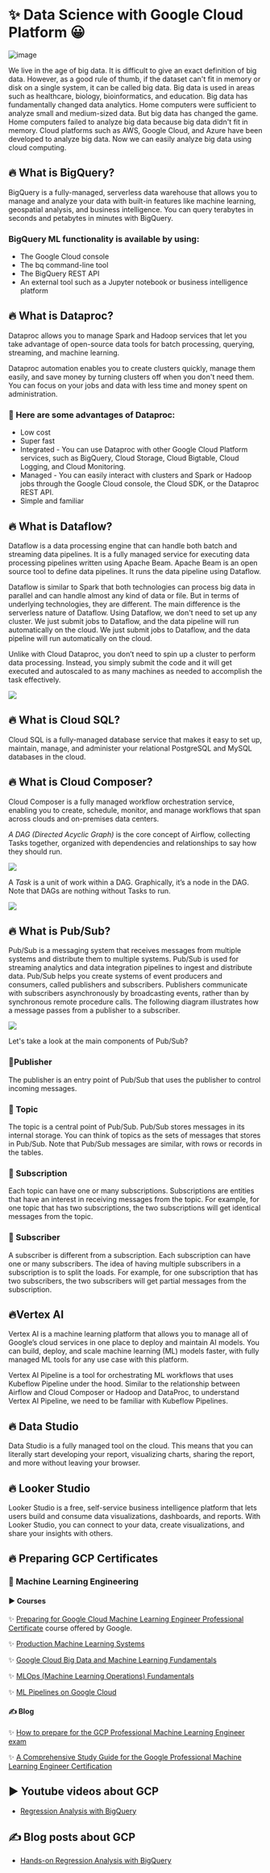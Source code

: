 # ✨ Data Science with Google Cloud Platform 😀

![image](https://user-images.githubusercontent.com/55794407/190195813-00af9b7d-028d-4a40-a804-d32ff0811e5a.png)

We live in the age of big data. It is difficult to give an exact definition of big data. However, as a good rule of thumb, if the dataset can't fit in memory or disk on a single system, it can be called big data. Big data is used in areas such as healthcare, biology, bioinformatics, and education.
Big data has fundamentally changed data analytics. Home computers were sufficient to analyze small and medium-sized data. But big data has changed the game. Home computers failed to analyze big data because big data didn't fit in memory.
Cloud platforms such as AWS, Google Cloud, and Azure have been developed to analyze big data. Now we can easily analyze big data using cloud computing.

## 🔥 What is BigQuery?

BigQuery is a fully-managed, serverless data warehouse that allows you to manage and analyze your data with built-in features like machine learning, geospatial analysis, and business intelligence. You can query terabytes in seconds and petabytes in minutes with BigQuery.

### BigQuery ML functionality is available by using:

- The Google Cloud console
- The bq command-line tool
- The BigQuery REST API
- An external tool such as a Jupyter notebook or business intelligence platform

## 🔥 What is Dataproc?

Dataproc allows you to manage Spark and Hadoop services that let you take advantage of open-source data tools for batch processing, querying, streaming, and machine learning. 

Dataproc automation enables you to create clusters quickly, manage them easily, and save money by turning clusters off when you don't need them. You can focus on your jobs and data with less time and money spent on administration.

### 🔶 Here are some advantages of Dataproc:

- Low cost 
- Super fast 
- Integrated - You can use Dataproc with other Google Cloud Platform services, such as BigQuery, Cloud Storage, Cloud Bigtable, Cloud Logging, and Cloud Monitoring.
- Managed - You can easily interact with clusters and Spark or Hadoop jobs through the Google Cloud console, the Cloud SDK, or the Dataproc REST API.
- Simple and familiar

## 🔥 What is Dataflow?

Dataflow is a data processing engine that can handle both batch and streaming data pipelines. It is a fully managed service for executing data processing pipelines written using Apache Beam. Apache Beam is an open source tool to define data pipelines. It runs the data pipeline using Dataflow.

Dataflow is similar to Spark that both technologies can process big data in parallel and can handle almost any kind of data or file. But in terms of underlying technologies, they are different. The main difference is the serverless nature of Dataflow. Using Dataflow, we don't need to set up any cluster. We just submit jobs to Dataflow, and the data pipeline will run automatically on the cloud. We just submit jobs to Dataflow, and the data pipeline will run automatically on the cloud. 

Unlike with Cloud Dataproc, you don’t need to spin up a cluster to perform data processing. Instead, you simply submit the code and it will get executed and autoscaled to as many machines as needed to accomplish the task effectively. 

![](https://storage.googleapis.com/gweb-cloudblog-publish/images/Dataflow_v6-28-21.max-1600x1600.jpeg)


## 🔥 What is Cloud SQL?

Cloud SQL is a fully-managed database service that makes it easy to set up, maintain, manage, and administer your relational PostgreSQL and MySQL databases in the cloud. 

## 🔥 What is Cloud Composer?

Cloud Composer is a fully managed workflow orchestration service, enabling you to create, schedule, monitor, and manage workflows that span across clouds and on-premises data centers.

*A DAG (Directed Acyclic Graph)* is the core concept of Airflow, collecting Tasks together, organized with dependencies and relationships to say how they should run.

![](https://airflow.apache.org/docs/apache-airflow/stable/_images/basic-dag.png)

A *Task* is a unit of work within a DAG. Graphically, it’s a node in the DAG. Note that DAGs are nothing without Tasks to run. 

![](https://cloud.google.com/static/composer/docs/images/overview-dag-and-tasks.svg)

## 🔥 What is Pub/Sub?

Pub/Sub is a messaging system that receives messages from multiple systems and distribute them to multiple systems. Pub/Sub is used for streaming analytics and data integration pipelines to ingest and distribute data. Pub/Sub helps you create systems of event producers and consumers, called publishers and subscribers. Publishers communicate with subscribers asynchronously by broadcasting events, rather than by synchronous remote procedure calls. The following diagram illustrates how a message passes from a publisher to a subscriber.

![](https://cloud.google.com/static/pubsub/images/pub_sub_flow.svg)

Let's take a look at the main components of Pub/Sub?

### 🔶Publisher

The publisher is an entry point of Pub/Sub that uses the publisher to control incoming messages. 

### 🔶 Topic

The topic is a central point of Pub/Sub. Pub/Sub stores messages in its internal storage. You can think of topics as the sets of messages that stores in Pub/Sub. Note that Pub/Sub messages are similar, with rows or records in the tables.

### 🔶 Subscription

Each topic can have one or many subscriptions. Subscriptions are entities that have an interest in receiving messages from the topic. For example, for one topic that has two subscriptions, the two subscriptions will get identical messages from the topic. 

### 🔶 Subscriber

A subscriber is different from a subscription. Each subscription can have one or many subscribers. The idea of having multiple subscribers in a subscription is to split the loads. For example, for one subscription that has two subscribers, the two subscribers will get partial messages from the subscription.

## 🔥Vertex AI

Vertex AI is a machine learning platform that allows you to manage all of Google’s cloud services in one place to deploy and maintain AI models. You can build, deploy, and scale machine learning (ML) models faster, with fully managed ML tools for any use case with this platform.

Vertex AI Pipeline is a tool for orchestrating ML workflows that uses Kubeflow Pipeline under the hood. Similar to the relationship between Airflow and Cloud Composer or Hadoop and DataProc, to understand Vertex AI Pipeline, we need to be familiar with Kubeflow Pipelines.

## 🔥 Data Studio

Data Studio is a fully managed tool on the cloud. This means that you can literally start developing your report, visualizing charts, sharing the report, and more without leaving your browser. 

## 🔥 Looker Studio

Looker Studio is a free, self-service business intelligence platform that lets users build and consume data visualizations, dashboards, and reports. With Looker Studio, you can connect to your data, create visualizations, and share your insights with others.

## 🔥 Preparing GCP Certificates

### 🔶 Machine Learning Engineering

#### ▶ Courses

✨ [Preparing for Google Cloud Machine Learning Engineer Professional Certificate](https://www.coursera.org/professional-certificates/preparing-for-google-cloud-machine-learning-engineer-professional-certificate?) course offered by Google.

✨ [Production Machine Learning Systems](https://www.coursera.org/learn/gcp-production-ml-systems?specialization=preparing-for-google-cloud-machine-learning-engineer-professional-certificate)

✨ [Google Cloud Big Data and Machine Learning Fundamentals](https://www.coursera.org/learn/gcp-big-data-ml-fundamentals?specialization=preparing-for-google-cloud-machine-learning-engineer-professional-certificate)

✨ [MLOps (Machine Learning Operations) Fundamentals](https://www.coursera.org/learn/mlops-fundamentals?specialization=preparing-for-google-cloud-machine-learning-engineer-professional-certificate)

✨ [ML Pipelines on Google Cloud](https://www.coursera.org/learn/mlops-fundamentals?specialization=preparing-for-google-cloud-machine-learning-engineer-professional-certificate)

#### ✍ Blog 

✨ [How to prepare for the GCP Professional Machine Learning Engineer exam](https://towardsdatascience.com/how-to-prepare-for-the-gcp-professional-machine-learning-engineer-exam-b1c59967355f)

✨ [A Comprehensive Study Guide for the Google Professional Machine Learning Engineer Certification](https://towardsdatascience.com/how-to-prepare-for-the-gcp-professional-machine-learning-engineer-exam-b1c59967355f)


## ▶ Youtube videos about GCP

- [Regression Analysis with BigQuery](https://youtu.be/77RJwtjkIA0)

## ✍ Blog posts about GCP

- [Hands-on Regression Analysis with BigQuery](https://medium.com/geekculture/hands-on-regression-analysis-with-bigquery-7925dca179ff?source=your_stories_page-------------------------------------)
